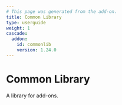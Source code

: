 ```yaml
---
# This page was generated from the add-on.
title: Common Library
type: userguide
weight: 1
cascade:
  addon:
    id: commonlib
    version: 1.24.0
---
```


# Common Library

A library for add-ons.

